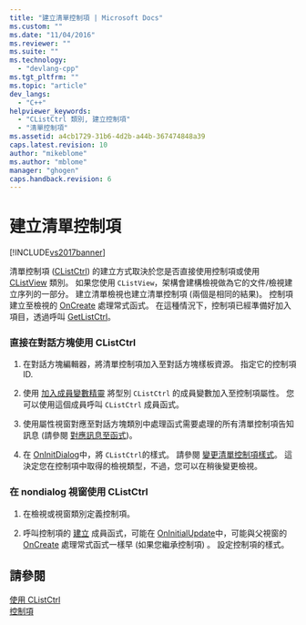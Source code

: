 ```yaml
---
title: "建立清單控制項 | Microsoft Docs"
ms.custom: ""
ms.date: "11/04/2016"
ms.reviewer: ""
ms.suite: ""
ms.technology: 
  - "devlang-cpp"
ms.tgt_pltfrm: ""
ms.topic: "article"
dev_langs: 
  - "C++"
helpviewer_keywords: 
  - "CListCtrl 類別, 建立控制項"
  - "清單控制項"
ms.assetid: a4cb1729-31b6-4d2b-a44b-367474848a39
caps.latest.revision: 10
author: "mikeblome"
ms.author: "mblome"
manager: "ghogen"
caps.handback.revision: 6
---
```

# 建立清單控制項
[!INCLUDE[vs2017banner](../assembler/inline/includes/vs2017banner.md)]

清單控制項 \([CListCtrl](../mfc/reference/clistctrl-class.md)\) 的建立方式取決於您是否直接使用控制項或使用 [CListView](../mfc/reference/clistview-class.md) 類別。  如果您使用 `CListView`，架構會建構檢視做為它的文件\/檢視建立序列的一部分。  建立清單檢視也建立清單控制項 \(兩個是相同的結果\)。  控制項建立至檢視的 [OnCreate](../Topic/CWnd::OnCreate.md) 處理常式函式。  在這種情況下，控制項已經準備好加入項目，透過呼叫 [GetListCtrl](../Topic/CListView::GetListCtrl.md)。  
  
### 直接在對話方塊使用 CListCtrl  
  
1.  在對話方塊編輯器，將清單控制項加入至對話方塊樣板資源。  指定它的控制項 ID.  
  
2.  使用 [加入成員變數精靈](../ide/adding-a-member-variable-visual-cpp.md) 將型別 `CListCtrl` 的成員變數加入至控制項屬性。  您可以使用這個成員呼叫 `CListCtrl` 成員函式。  
  
3.  使用屬性視窗對應至對話方塊類別中處理函式需要處理的所有清單控制項告知訊息 \(請參閱 [對應訊息至函式](../mfc/reference/mapping-messages-to-functions.md)\)。  
  
4.  在 [OnInitDialog](../Topic/CDialog::OnInitDialog.md)中，將 `CListCtrl`的樣式。  請參閱 [變更清單控制項樣式](../mfc/changing-list-control-styles.md)。  這決定您在控制項中取得的檢視類型，不過，您可以在稍後變更檢視。  
  
### 在 nondialog 視窗使用 CListCtrl  
  
1.  在檢視或視窗類別定義控制項。  
  
2.  呼叫控制項的 [建立](../Topic/CListCtrl::Create.md) 成員函式，可能在 [OnInitialUpdate](../Topic/CView::OnInitialUpdate.md)中，可能與父視窗的 [OnCreate](../Topic/CWnd::OnCreate.md) 處理常式函式一樣早 \(如果您繼承控制項\) 。  設定控制項的樣式。  
  
## 請參閱  
 [使用 CListCtrl](../mfc/using-clistctrl.md)   
 [控制項](../mfc/controls-mfc.md)